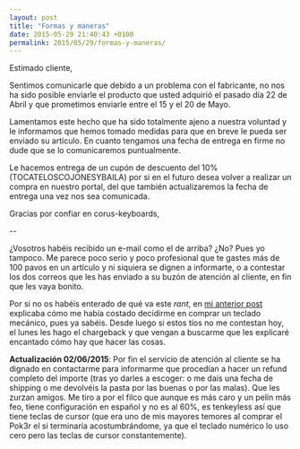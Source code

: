 ```yaml
---
layout: post
title: "Formas y maneras"
date: 2015-05-29 21:40:43 +0100
permalink: 2015/05/29/formas-y-maneras/
---
```

Estimado cliente,

Sentimos comunicarle que debido a un problema con el fabricante, no nos ha sido posible enviarle el producto que usted adquirió el pasado día 22 de Abril y que prometimos enviarle entre el 15 y el 20 de Mayo.

Lamentamos este hecho que ha sido totalmente ajeno a nuestra voluntad y le informamos que hemos tomado medidas para que en breve le pueda ser enviado su artículo. En cuanto tengamos una fecha de entrega en firme no dude que se lo comunicaremos puntualmente.

Le hacemos entrega de un cupón de descuento del 10% (TOCATELOSCOJONESYBAILA) por si en el futuro desea volver a realizar un compra en nuestro portal, del que también actualizaremos la fecha de entrega una vez nos sea comunicada.

Gracias por confiar en corus-keyboards,

--

¿Vosotros habéis recibido un e-mail como el de arriba? ¿No? Pues yo tampoco. Me parece poco serio y poco profesional que te gastes más de 100 pavos en un artículo y ni siquiera se dignen a informarte, o a contestar los dos correos que les has enviado a su buzón de atención al cliente, en fin que les vaya bonito.

Por si no os habéis enterado de qué va este _rant_, en [mi anterior post](http://resistancefutile.com/2015/04/26/y-por-que-me-he-comprado-un-teclado-mecanico-nordico-y-sin-teclas-de-cursor/) explicaba cómo me había costado decidirme en comprar un teclado mecánico, pues ya sabéis. Desde luego si estos tíos no me contestan hoy, el lunes les hago el chargeback y que vengan a buscarme que les explicaré encantado cómo hay que hacer las cosas.

**Actualización 02/06/2015**: Por fin el servicio de atención al cliente se ha dignado en contactarme para informarme que procedían a hacer un refund completo del importe (tras yo darles a escoger: o me dais una fecha de shipping o me devolvéis la pasta por las buenas o por las malas). Que les zurzan amigos. Me tiro a por el filco que aunque es más caro y un pelín más feo, tiene configuración en español y no es al 60%, es tenkeyless así que tiene teclas de cursor (que era uno de mis mayores temores al comprar el Pok3r el si terminaría acostumbrándome, ya que el teclado numérico lo uso cero pero las teclas de cursor constantemente).
